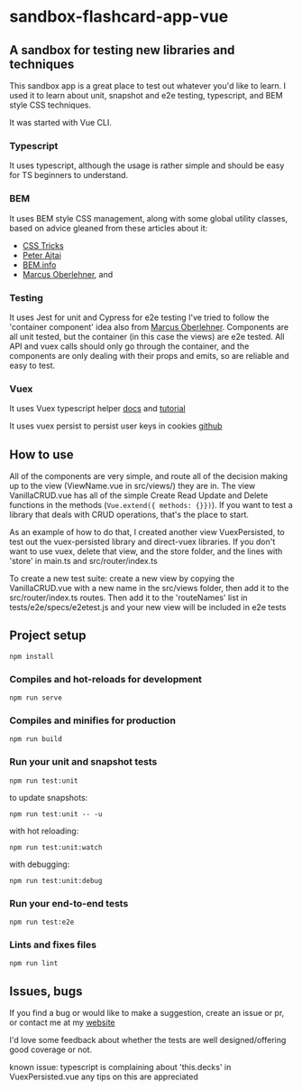 # sandbox-flashcard-app-vue

## A sandbox for testing new libraries and techniques

This sandbox app is a great place to test out whatever you'd like to learn. I used it to learn about unit, snapshot and e2e testing, typescript, and BEM style CSS techniques.

It was started with Vue CLI.

### Typescript

It uses typescript, although the usage is rather simple and should be easy for TS beginners to understand.

### BEM

It uses BEM style CSS management, along with some global utility classes, based on advice gleaned from these articles about it:

- [CSS Tricks](https://css-tricks.com/building-a-scalable-css-architecture-with-bem-and-utility-classes/)
- [Peter Ajtai](https://medium.com/soliddigital/7-reasons-to-use-bem-css-a7c8475318fe)
- [BEM.info](https://en.bem.info/methodology/quick-start/)
- [Marcus Oberlehner](https://markus.oberlehner.net/blog/how-the-bem-css-naming-scheme-can-improve-vue-component-architecture/), and

### Testing

It uses Jest for unit and Cypress for e2e testing
I've tried to follow the 'container component' idea also from [Marcus Oberlehner](https://markus.oberlehner.net/blog/advanced-vue-component-composition-with-container-components/). Components are all unit tested, but the container (in this case the views) are e2e tested. All API and vuex calls should only go through the container, and the components are only dealing with their props and emits, so are reliable and easy to test.

### Vuex

It uses Vuex typescript helper [docs](https://github.com/paleo/direct-vuex) and [tutorial](https://itnext.io/use-a-vuex-store-with-typing-in-typescript-without-decorators-or-boilerplate-57732d175ff3)

It uses vuex persist to persist user keys in cookies [github](https://github.com/championswimmer/vuex-persist)

## How to use

All of the components are very simple, and route all of the decision making up to the view (ViewName.vue in src/views/) they are in. The view VanillaCRUD.vue has all of the simple Create Read Update and Delete functions in the methods (`Vue.extend({ methods: {}})`). If you want to test a library that deals with CRUD operations, that's the place to start.

As an example of how to do that, I created another view VuexPersisted, to test out the vuex-persisted library and direct-vuex libraries. If you don't want to use vuex, delete that view, and the store folder, and the lines with 'store' in main.ts and src/router/index.ts

To create a new test suite:
create a new view by copying the VanillaCRUD.vue with a new name in the src/views folder, then add it to the src/router/index.ts routes. Then add it to the 'routeNames' list in tests/e2e/specs/e2etest.js and your new view will be included in e2e tests

## Project setup

```shell
npm install
```

### Compiles and hot-reloads for development

```shell
npm run serve
```

### Compiles and minifies for production

```shell
npm run build
```

### Run your unit and snapshot tests

```shell
npm run test:unit
```

to update snapshots:

```shell
npm run test:unit -- -u
```

with hot reloading:

```shell
npm run test:unit:watch
```

with debugging:

```shell
npm run test:unit:debug
```

### Run your end-to-end tests

```shell
npm run test:e2e
```

### Lints and fixes files

```shell
npm run lint
```

## Issues, bugs

If you find a bug or would like to make a suggestion, create an issue or pr, or contact me at my [website](https://www.jacobcohen-rosenthal.me)

I'd love some feedback about whether the tests are well designed/offering good coverage or not.

known issue: typescript is complaining about 'this.decks' in VuexPersisted.vue any tips on this are appreciated
